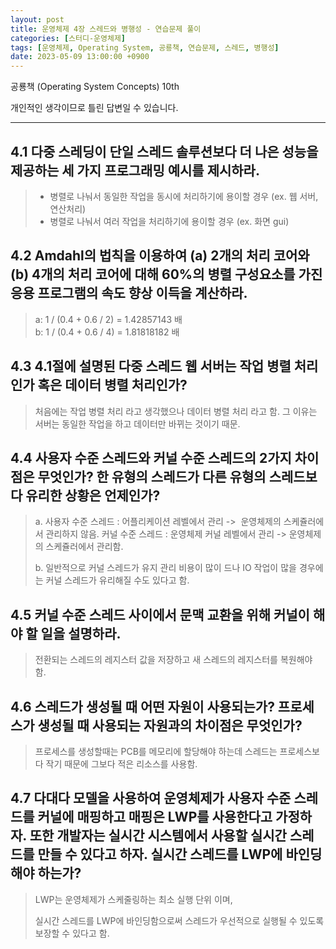 ```yaml
---
layout: post
title: 운영체제 4장 스레드와 병행성 - 연습문제 풀이
categories: [스터디-운영체제]
tags: [운영체제, Operating System, 공룡책, 연습문제, 스레드, 병행성]
date: 2023-05-09 13:00:00 +0900
---
```


공룡책 (Operating System Concepts) 10th

개인적인 생각이므로 틀린 답변일 수 있습니다.

---

## 4.1 다중 스레딩이 단일 스레드 솔루션보다 더 나은 성능을 제공하는 세 가지 프로그래밍 예시를 제시하라.

> - 병렬로 나눠서 동일한 작업을 동시에 처리하기에 용이할 경우 (ex. 웹 서버, 연산처리)
> - 병렬로 나눠서 여러 작업을 처리하기에 용이할 경우 (ex. 화면 gui)

## 4.2 Amdahl의 법칙을 이용하여 (a) 2개의 처리 코어와 (b) 4개의 처리 코어에 대해 60%의 병렬 구성요소를 가진 응용 프로그램의 속도 향상 이득을 계산하라.

> a: 1 / (0.4 + 0.6 / 2) = 1.42857143 배  
> b: 1 / (0.4 + 0.6 / 4) = 1.81818182 배

## 4.3 4.1절에 설명된 다중 스레드 웹 서버는 작업 병렬 처리인가 혹은 데이터 병렬 처리인가?

> 처음에는 작업 병렬 처리 라고 생각했으나 데이터 병렬 처리 라고 함.
> 그 이유는 서버는 동일한 작업을 하고 데이터만 바뀌는 것이기 때문.

## 4.4 사용자 수준 스레드와 커널 수준 스레드의 2가지 차이점은 무엇인가? 한 유형의 스레드가 다른 유형의 스레드보다 유리한 상황은 언제인가?

> a.
> 사용자 수준 스레드 : 어플리케이션 레벨에서 관리 ->  운영체제의 스케쥴러에서 관리하지 않음.
> 커널 수준 스레드 : 운영체제 커널 레벨에서 관리 -> 운영체제의 스케쥴러에서 관리함.
>
> b.
> 일반적으로 커널 스레드가 유지 관리 비용이 많이 드나 IO 작업이 많을 경우에는 커널 스레드가 유리해질 수도 있다고 함.

## 4.5 커널 수준 스레드 사이에서 문맥 교환을 위해 커널이 해야 할 일을 설명하라.

> 전환되는 스레드의 레지스터 값을 저장하고 새 스레드의 레지스터를 복원해야 함.

## 4.6 스레드가 생성될 때 어떤 자원이 사용되는가? 프로세스가 생성될 때 사용되는 자원과의 차이점은 무엇인가?

> 프로세스를 생성할때는 PCB를 메모리에 할당해야 하는데 스레드는 프로세스보다 작기 때문에 그보다 적은 리소스를 사용함.

## 4.7 다대다 모델을 사용하여 운영체제가 사용자 수준 스레드를 커널에 매핑하고 매핑은 LWP를 사용한다고 가정하자. 또한 개발자는 실시간 시스템에서 사용할 실시간 스레드를 만들 수 있다고 하자. 실시간 스레드를 LWP에 바인딩해야 하는가?

> LWP는 운영체제가 스케줄링하는 최소 실행 단위 이며,
>
> 실시간 스레드를 LWP에 바인딩함으로써 스레드가 우선적으로 실행될 수 있도록 보장할 수 있다고 함.

